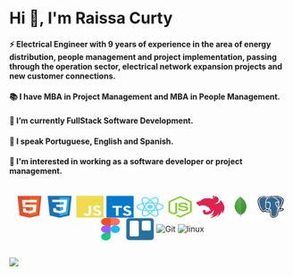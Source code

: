 # Hi 👋, I'm Raissa Curty


#### ⚡ Electrical Engineer with 9 years of experience in the area of energy distribution, people management and project implementation, passing through the operation sector, electrical network expansion projects and new customer connections. 
#### 📚 I have MBA in Project Management and MBA in People Management.
#### 🧠 I’m currently FullStack Software Development.
#### 💬 I speak Portuguese, English and Spanish.
#### 🔭 I'm interested in working as a software developer or project management.



<div align="center" style="display: inline_block"><br>
<img align="center" alt="HTML" height="40" width="50" src="https://raw.githubusercontent.com/devicons/devicon/master/icons/html5/html5-original.svg">
  <img align="center" alt="CSS" height="40" width="50" src="https://raw.githubusercontent.com/devicons/devicon/master/icons/css3/css3-original.svg">
  <img align="center" alt="JS" height="40" width="50" src="https://raw.githubusercontent.com/devicons/devicon/master/icons/javascript/javascript-plain.svg">
  <img align="center" alt="TS" height="40" width="50" src="https://raw.githubusercontent.com/devicons/devicon/master/icons/typescript/typescript-plain.svg">
  <img align="center" alt="React" height="40" width="50" src="https://raw.githubusercontent.com/devicons/devicon/master/icons/react/react-original.svg">
<!--   <img align="center" alt="Vue" height="40" width="50" src="https://raw.githubusercontent.com/devicons/devicon/master/icons/vuejs/vuejs-original.svg" /> -->
  <img align="center" alt="Node" height="40" width="50" src="https://raw.githubusercontent.com/devicons/devicon/master/icons/nodejs/nodejs-original.svg"/>
  <img align="center" alt="Git" height="40" width="50" src="https://raw.githubusercontent.com/devicons/devicon/master/icons/nestjs/nestjs-plain.svg" />
  <img align="center" alt="MongoDB" height="40" width="50" src="https://raw.githubusercontent.com/devicons/devicon/master/icons/mongodb/mongodb-original.svg"/>
  <img align="center" alt="PostgreSQL" height="40" width="50" src="https://raw.githubusercontent.com/devicons/devicon/master/icons/postgresql/postgresql-original.svg"/>
<!--   <img align="center" alt="C" height="40" width="50" src="https://raw.githubusercontent.com/devicons/devicon/master/icons/c/c-original.svg"/> -->
  <img align="center" alt="Figma" height="40" width="50" src="https://raw.githubusercontent.com/devicons/devicon/master/icons/figma/figma-original.svg" />
  <img align="center" alt="Trello" height="40" width="50" src="https://raw.githubusercontent.com/devicons/devicon/master/icons/trello/trello-plain.svg"/>
  <img align="center" alt="Git" height="40" width="50" src="https://cdn.jsdelivr.net/gh/devicons/devicon/icons/git/git-original.svg" />
  <img src="https://cdn.jsdelivr.net/gh/devicons/devicon/icons/linux/linux-original.svg" height="40" width="50" align="center" alt="linux" />

  
</div>

<br>


<div align="start">


</div>

<div> 
  
 <a href="https://www.linkedin.com/in/raissa-curty/" target="_blank"><img src="https://img.shields.io/badge/-LinkedIn-%230077B5?style=for-the-badge&logo=linkedin&logoColor=white" target="_blank"></a> 
  
</div>



